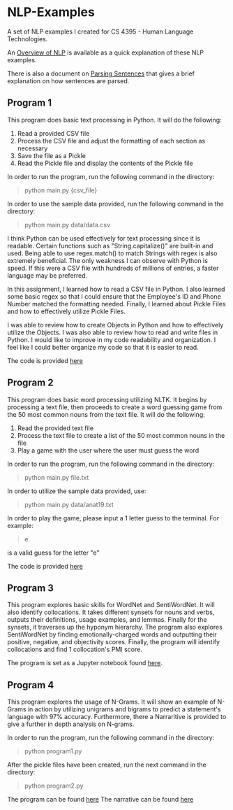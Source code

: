 # NLP-Examples
A set of NLP examples I created for CS 4395 - Human Language Technologies.

An [Overview of NLP](Overview_of_NLP.pdf) is available as a quick explanation of these NLP examples.

There is also a document on [Parsing Sentences](Parsing%20Sentences.pdf) that gives a brief explanation on how sentences are parsed.

## Program 1
This program does basic text processing in Python. It will do the following:
1. Read a provided CSV file
2. Process the CSV file and adjust the formatting of each section as necessary
3. Save the file as a Pickle
4. Read the Pickle file and display the contents of the Pickle file

In order to run the program, run the following command in the directory:
> python main.py {csv_file}

In order to use the sample data provided, run the following command in the directory:
> python main.py data/data.csv

I think Python can be used effectively for text processing since it is readable. Certain functions such as "String.capitalize()" are built-in and used. Being able to use regex.match() to match Strings with regex is also extremely beneficial. The only weakness I can observe with Python is speed. If this were a CSV file with hundreds of millions of entries, a faster language may be preferred.

In this assignment, I learned how to read a CSV file in Python. I also learned some basic regex so that I could ensure that the Employee's ID and Phone Number matched the formatting needed. Finally, I learned about Pickle Files and how to effectively utilize Pickle Files.

I was able to review how to create Objects in Python and how to effectively utilize the Objects. I was also able to review how to read and write files in Python. I would like to improve in my code readability and organization. I feel like I could better organize my code so that it is easier to read.

The code is provided [here](/Program%201/)

## Program 2
This program does basic word processing utilizing NLTK. It begins by processing a text file, then proceeds to create a word guessing game from the 50 most common nouns from the text file. It will do the following:
1. Read the provided text file
2. Process the text file to create a list of the 50 most common nouns in the file
3. Play a game with the user where the user must guess the word

In order to run the program, run the following command in the directory:
> python main.py file.txt

In order to utilize the sample data provided, use:
> python main.py data/anat19.txt

In order to play the game, please input a 1 letter guess to the terminal. For example:
> e

is a valid guess for the letter "e"

The code is provided [here](/Program%202/)

## Program 3
This program explores basic skills for WordNet and SentiWordNet. It will also identify collocations. It takes different synsets for nouns and verbs, outputs their definitions, usage examples, and lemmas. Finally for the synsets, it traverses up the hyponym hierarchy. The program also explores SentiWordNet by finding emotionally-charged words and outputting their positive, negative, and objectivity scores. Finally, the program will identify collocations and find 1 collocation's PMI score.

The program is set as a Jupyter notebook found [here](/Program%203/main.ipynb).

## Program 4
This program explores the usage of N-Grams. It will show an example of N-Grams in action by utilizing unigrams and bigrams to predict a statement's language with 97% accuracy. Furthermore, there a Narraritive is provided to give a further in depth analysis on N-grams.

In order to run the program, run the following command in the directory:
> python program1.py


After the pickle files have been created, run the next command in the directory:
> python program2.py

The program can be found [here](/Program%204/)
The narrative can be found [here](/Program%204/AVinluan_Homework4.pdf)
